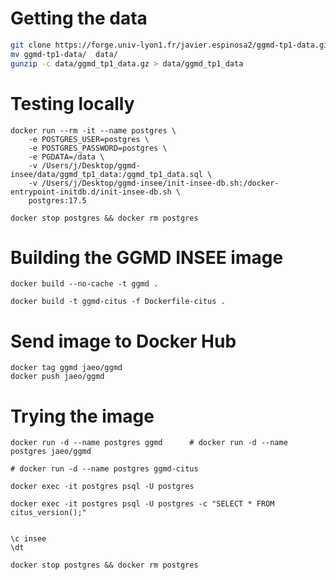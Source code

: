 # Getting the data

```sh
git clone https://forge.univ-lyon1.fr/javier.espinosa2/ggmd-tp1-data.git
mv ggmd-tp1-data/  data/
gunzip -c data/ggmd_tp1_data.gz > data/ggmd_tp1_data
```


# Testing locally

```
docker run --rm -it --name postgres \
    -e POSTGRES_USER=postgres \
    -e POSTGRES_PASSWORD=postgres \
    -e PGDATA=/data \
    -v /Users/j/Desktop/ggmd-insee/data/ggmd_tp1_data:/ggmd_tp1_data.sql \
    -v /Users/j/Desktop/ggmd-insee/init-insee-db.sh:/docker-entrypoint-initdb.d/init-insee-db.sh \
    postgres:17.5

docker stop postgres && docker rm postgres
```



# Building the GGMD INSEE image

```
docker build --no-cache -t ggmd .

docker build -t ggmd-citus -f Dockerfile-citus .

```

# Send image to Docker Hub

```
docker tag ggmd jaeo/ggmd
docker push jaeo/ggmd
```


# Trying the image

```
docker run -d --name postgres ggmd      # docker run -d --name postgres jaeo/ggmd

# docker run -d --name postgres ggmd-citus 

docker exec -it postgres psql -U postgres 

docker exec -it postgres psql -U postgres -c "SELECT * FROM citus_version();"


\c insee
\dt

docker stop postgres && docker rm postgres

```
